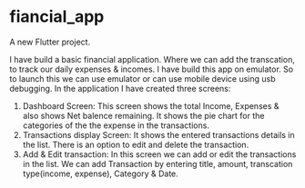 # fiancial_app

A new Flutter project.

I have build a basic financial application.
Where we can add the transcation, to track our daily expenses & incomes.
I have build this app on emulator. So to launch this we can use emulator or can use mobile device using usb debugging.
In the application I have created three screens:
1. Dashboard Screen:
    This screen shows the total Income, Expenses & also shows Net balence remaining.
    It shows the pie chart for the categories of the the expense in the transactions.
2. Transactions display Screen:
    It shows the entered transactions details in the list.
    There is an option to edit and delete the transaction.
3. Add & Edit transaction:
    In this screen we can add or edit the transactions in the list.
    We can add Transaction by entering title, amount, transcation type(income, expense), Category & Date.

